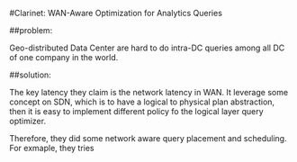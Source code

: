 #Clarinet: WAN-Aware Optimization for Analytics Queries 

##problem:

Geo-distributed Data Center are hard to do intra-DC queries among all DC of one company in the world.

##solution:

The key latency they claim is the network latency in WAN. It leverage some concept on SDN, which is to have a logical to physical plan abstraction, then it is easy to implement different policy fo the logical layer query optimizer.


Therefore, they did some network aware query placement and scheduling. For exmaple, they tries 
